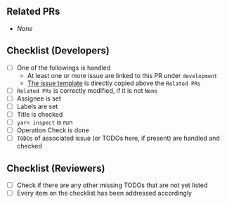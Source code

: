 ## Related PRs
- _None_

## Checklist (Developers)
- [ ] One of the followings is handled
  - At least one or more issue are linked to this PR under `development`
  - [The issue template](https://github.com/ajktown/.github/blob/main/issue_template.md) is directly copied above the `Related PRs`
- [ ] `Related PRs` is correctly modified, if it is not `None`
- [ ] Assignee is set
- [ ] Labels are set
- [ ] Title is checked
- [ ] `yarn inspect` is run
- [ ] Operation Check is done
- [ ] `TODOs` of associated issue (or TODOs here, if present) are handled and checked

## Checklist (Reviewers)
- [ ] Check if there are any other missing TODOs that are not yet listed
- [ ] Every item on the checklist has been addressed accordingly
